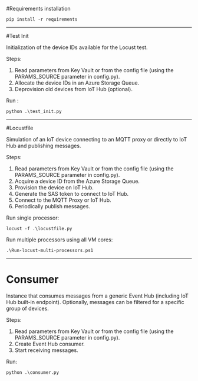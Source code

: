 #Requirements installation
```
pip install -r requirements
```
---------------

#Test Init

Initialization of the device IDs available for the Locust test.

Steps:
1. Read parameters from Key Vault or from the config file (using the PARAMS_SOURCE parameter in config.py).
2. Allocate the device IDs in an Azure Storage Queue.
3. Deprovision old devices from IoT Hub (optional).

Run :
```
python .\test_init.py
```

---------------

#Locustfile

Simulation of an IoT device connecting to an MQTT proxy or directly to IoT Hub and publishing messages.

Steps:
1. Read parameters from Key Vault or from the config file (using the PARAMS_SOURCE parameter in config.py).
2. Acquire a device ID from the Azure Storage Queue.
3. Provision the device on IoT Hub.
4. Generate the SAS token to connect to IoT Hub.
5. Connect to the MQTT Proxy or IoT Hub.
6. Periodically publish messages.

Run single processor:
```
locust -f .\locustfile.py
```

Run multiple processors using all VM cores:
```
.\Run-locust-multi-processors.ps1 
```

---------------

# Consumer

Instance that consumes messages from a generic Event Hub (including IoT Hub built-in endpoint).
Optionally, messages can be filtered for a specific group of devices.

Steps:
1. Read parameters from Key Vault or from the config file (using the PARAMS_SOURCE parameter in config.py).
2. Create Event Hub consumer.
3. Start receiving messages.

Run:
```
python .\consumer.py
```